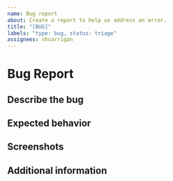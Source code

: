 ```yaml
---
name: Bug report
about: Create a report to help us address an error.
title: "[BUG]"
labels: "type: bug, status: triage"
assignees: nhcarrigan
---
```


# Bug Report

## Describe the bug

<!--A clear and concise description of what the bug is.-->

## Expected behavior

<!--A clear and concise description of what you expected to happen.-->

## Screenshots

<!--If applicable, add screenshots to help explain your problem.-->

## Additional information

<!--Add any other context about the problem here.-->
